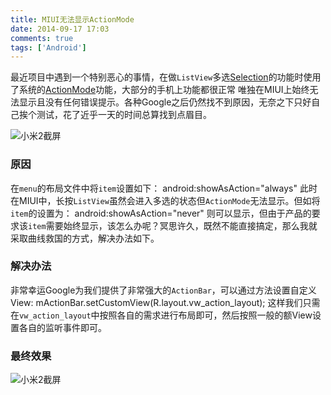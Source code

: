 ```yaml
---
title: MIUI无法显示ActionMode
date: 2014-09-17 17:03
comments: true
tags: ['Android']
---
```


最近项目中遇到一个特别恶心的事情，在做`ListView`多选[Selection][1]的功能时使用了系统的[ActionMode][2]功能，大部分的手机上功能都很正常
唯独在MIUI上始终无法显示且没有任何错误提示。各种Google之后仍然找不到原因，无奈之下只好自己挨个测试，花了近乎一天的时间总算找到点眉目。

![小米2截屏](/media/2014-09-17-miui-dont-show-actionmode/mi2-screen-shot-01.png)

<!--more-->

### 原因

在`menu`的布局文件中将`item`设置如下：
        android:showAsAction="always"
此时在MIUI中，长按`ListView`虽然会进入多选的状态但`ActionMode`无法显示。但如将`item`的设置为：
        android:showAsAction="never"
则可以显示，但由于产品的要求该`item`需要始终显示，该怎么办呢？冥思许久，既然不能直接搞定，那么我就采取曲线救国的方式，解决办法如下。

### 解决办法

非常幸运Google为我们提供了非常强大的`ActionBar`，可以通过方法设置自定义View:
        mActionBar.setCustomView(R.layout.vw_action_layout);
这样我们只需在`vw_action_layout`中按照各自的需求进行布局即可，然后按照一般的额View设置各自的监听事件即可。

### 最终效果
![小米2截屏](/media/2014-09-17-miui-dont-show-actionmode/mi2-screen-shot-02.png)

[1]: http://developer.android.com/design/patterns/selection.html
[2]: http://developer.android.com/reference/android/view/ActionMode.html
